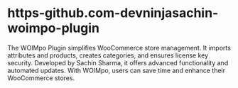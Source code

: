 # https-github.com-devninjasachin-woimpo-plugin
The WOIMpo Plugin simplifies WooCommerce store management. It imports attributes and products, creates categories, and ensures license key security. Developed by Sachin Sharma, it offers advanced functionality and automated updates. With WOIMpo, users can save time and enhance their WooCommerce stores.
